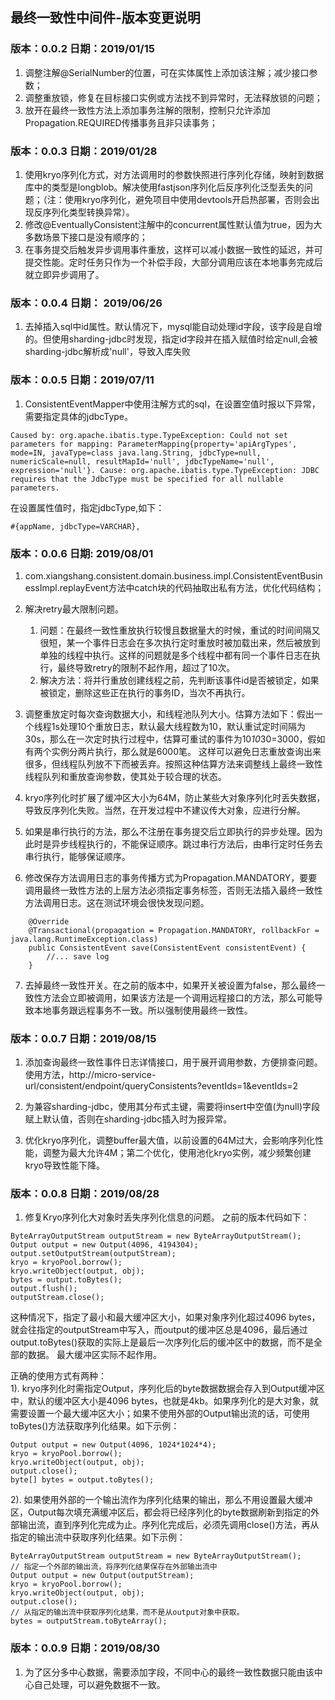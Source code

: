 ## 最终一致性中间件-版本变更说明

### 版本：0.0.2 日期：2019/01/15
1. 调整注解@SerialNumber的位置，可在实体属性上添加该注解；减少接口参数；
2. 调整重放锁，修复在目标接口实例或方法找不到异常时，无法释放锁的问题；
3. 放开在最终一致性方法上添加事务注解的限制，控制只允许添加Propagation.REQUIRED传播事务且非只读事务；


### 版本：0.0.3 日期：2019/01/28
1. 使用kryo序列化方式，对方法调用时的参数快照进行序列化存储，映射到数据库中的类型是longblob。解决使用fastjson序列化后反序列化泛型丢失的问题；（注：使用kryo序列化，避免项目中使用devtools开启热部署，否则会出现反序列化类型转换异常）。        
2. 修改@EventuallyConsistent注解中的concurrent属性默认值为true，因为大多数场景下接口是没有顺序的；    
3. 在事务提交后触发异步调用事件重放，这样可以减小数据一致性的延迟，并可提交性能。定时任务只作为一个补偿手段，大部分调用应该在本地事务完成后就立即异步调用了。


### 版本：0.0.4 日期： 2019/06/26
1. 去掉插入sql中id属性。默认情况下，mysql能自动处理id字段，该字段是自增的。但使用sharding-jdbc时发现，指定id字段并在插入赋值时给定null,会被sharding-jdbc解析成'null'，导致入库失败

### 版本：0.0.5 日期：2019/07/11
1. ConsistentEventMapper中使用注解方式的sql，在设置空值时报以下异常，需要指定具体的jdbcType。    

```
Caused by: org.apache.ibatis.type.TypeException: Could not set parameters for mapping: ParameterMapping{property='apiArgTypes', mode=IN, javaType=class java.lang.String, jdbcType=null, numericScale=null, resultMapId='null', jdbcTypeName='null', expression='null'}. Cause: org.apache.ibatis.type.TypeException: JDBC requires that the JdbcType must be specified for all nullable parameters.
```

在设置属性值时，指定jdbcType,如下：

```
#{appName, jdbcType=VARCHAR}, 
```

### 版本：0.0.6 日期: 2019/08/01
1. com.xiangshang.consistent.domain.business.impl.ConsistentEventBusinessImpl.replayEvent方法中catch块的代码抽取出私有方法，优化代码结构；

2. 解决retry最大限制问题。
   1. 问题：在最终一致性重放执行较慢且数据量大的时候，重试的时间间隔又很短，某一个事件日志会在多次执行定时重放时被加载出来，然后被放到单独的线程中执行。这样的问题就是多个线程中都有同一个事件日志在执行，最终导致retry的限制不起作用，超过了10次。
   2. 解决方法：将并行重放创建线程之前，先判断该事件id是否被锁定，如果被锁定，删除这些正在执行的事务ID，当次不再执行。

3. 调整重放定时每次查询数据大小，和线程池队列大小。估算方法如下：假出一个线程1s处理10个重放日志，默认最大线程数为10，默认重试定时间隔为30s，那么在一次定时执行过程中，估算可重试的事件为10*10*30=3000，假如有两个实例分两片执行，那么就是6000笔。
这样可以避免日志重放查询出来很多，但线程队列放不下而被丢弃。按照这种估算方法来调整线上最终一致性线程队列和重放查询参数，使其处于较合理的状态。

4. kryo序列化时扩展了缓冲区大小为64M，防止某些大对象序列化时丢失数据，导致反序列化失败。当然，在开发过程中不建议传大对象，应进行分解。    

5. 如果是串行执行的方法，那么不注册在事务提交后立即执行的异步处理。因为此时是异步线程执行的，不能保证顺序。跳过串行方法后，由串行定时任务去串行执行，能够保证顺序。

6. 修改保存方法调用日志的事务传播方式为Propagation.MANDATORY，要要调用最终一致性方法的上层方法必须指定事务标签，否则无法插入最终一致性方法调用日志。这在测试环境会很快发现问题。
```
	@Override
	@Transactional(propagation = Propagation.MANDATORY, rollbackFor = java.lang.RuntimeException.class)
	public ConsistentEvent save(ConsistentEvent consistentEvent) {
		//... save log
	}
```

7. 去掉最终一致性开关。在之前的版本中，如果开关被设置为false，那么最终一致性方法会立即被调用，如果该方法是一个调用远程接口的方法，那么可能导致本地事务跟远程事务不一致。所以强制使用最终一致性。


### 版本：0.0.7 日期：2019/08/15
1. 添加查询最终一致性事件日志详情接口，用于展开调用参数，方便排查问题。使用方法，http://micro-service-url/consistent/endpoint/queryConsistents?eventIds=1&eventIds=2

2. 为兼容sharding-jdbc，使用其分布式主键，需要将insert中空值(为null)字段赋上默认值，否则在sharding-jdbc插入时为报异常。

3. 优化kryo序列化，调整buffer最大值，以前设置的64M过大，会影响序列化性能，调整为最大允许4M；第二个优化，使用池化kryo实例，减少频繁创建kryo导致性能下降。


### 版本：0.0.8 日期：2019/08/28
1. 修复Kryo序列化大对象时丢失序列化信息的问题。 之前的版本代码如下：      
```
ByteArrayOutputStream outputStream = new ByteArrayOutputStream();
Output output = new Output(4096, 4194304);
output.setOutputStream(outputStream);
kryo = kryoPool.borrow();
kryo.writeObject(output, obj);
bytes = output.toBytes();
output.flush();
outputStream.close();
```
这种情况下，指定了最小和最大缓冲区大小，如果对象序列化超过4096 bytes，就会往指定的outputStream中写入，而output的缓冲区总是4096，最后通过output.toBytes()获取的实际上是最后一次序列化后的缓冲区中的数据，而不是全部的数据。
最大缓冲区实际不起作用。


正确的使用方式有两种：     
1). kryo序列化时需指定Output，序列化后的byte数据数据会存入到Output缓冲区中，默认的缓冲区大小是4096 bytes，也就是4kb。如果序列化的是大对象，就需要设置一个最大缓冲区大小；如果不使用外部的Output输出流的话，可使用toBytes()方法获取序列化结果。如下示例：   
```
Output output = new Output(4096, 1024*1024*4);
kryo = kryoPool.borrow();
kryo.writeObject(output, obj);
output.close();
byte[] bytes = output.toBytes();

```

2). 如果使用外部的一个输出流作为序列化结果的输出，那么不用设置最大缓冲区，Output每次填充满缓冲区后，都会将已经序列化的byte数据刷新到指定的外部输出流，直到序列化完成为止。序列化完成后，必须先调用close()方法，再从指定的输出流中获取序列化结果。如下示例：        
```
ByteArrayOutputStream outputStream = new ByteArrayOutputStream();
// 指定一个外部的输出流，将序列化结果保存在外部输出流中
Output output = new Output(outputStream);
kryo = kryoPool.borrow();
kryo.writeObject(output, obj);
output.close();
// 从指定的输出流中获取序列化结果，而不是从output对象中获取。
bytes = outputStream.toByteArray();
```


### 版本：0.0.9 日期：2019/08/30
1. 为了区分多中心数据，需要添加字段，不同中心的最终一致性数据只能由该中心自己处理，可以避免数据不一致。
